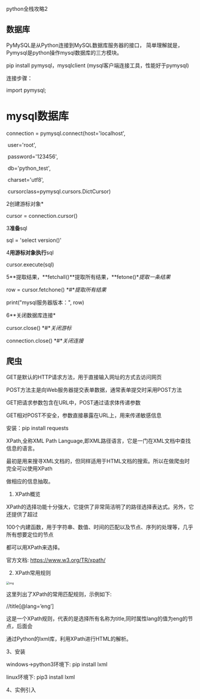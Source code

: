 python全栈攻略2

## 数据库

 PyMySQL是从Python连接到MySQL数据库服务器的接口， 简单理解就是，Pymysql是python操作mysql数据库的三方模块。

pip install pymysql，mysqlclient (mysql客户端连接工具，性能好于pymysql)

连接步骤：

import pymysql;

 

#  mysql数据库

connection = pymysql.connect(host='localhost',

​               user='root',

​               password='123456',

​               db='python_test',

​               charset='utf8',

​               cursorclass=pymysql.cursors.DictCursor)

2创建游标对象*

cursor = connection.cursor()

3**准备**sql

sql = 'select version()'

4**用游标对象执行**sql

cursor.execute(sql)

5**提取结果，**fetchall()**提取所有结果，**fetone()**提取一条结果*

row = cursor.fetchone() *#**提取所有结果*

print("mysql服务器版本：", row)

6**关闭数据库连接*

cursor.close()  *#**关闭游标*

connection.close()  *#**关闭连接*

 

 

## 爬虫

GET是默认的HTTP请求方法，用于直接输入网址的方式去访问网页

POST方法主是向Web服务器提交表单数据，通常表单提交时采用POST方法

GET把请求参数包含在URL中，POST通过请求体传递参数

GET相对POST不安全，参数直接暴露在URL上，用来传递敏感信息

安装：pip install requests

 

XPath,全称XML Path Language,即XML路径语言，它是一门在XML文档中查找信息的语言。

最初是用来搜寻XML文档的，但同样适用于HTML文档的搜索。所以在做爬虫时完全可以使用XPath 

做相应的信息抽取。

 

 

 

1. XPath概览

XPath的选择功能十分强大，它提供了非常简洁明了的路径选择表达式。另外，它还提供了超过

100个内建函数，用于字符串、数值、时间的匹配以及节点、序列的处理等，几乎所有想要定位的节点

都可以用XPath来选择。

官方文档: https://www.w3.org/TR/xpath/

 

 

2. XPath常用规则

<img src="E:\Project\Textbook\Python\assets\wps1-1682691000002-321.jpg" alt="img" style="zoom:50%;" /> 

 

这里列出了XPath的常用匹配规则，示例如下:

//title[@lang=’eng’]

这是一个XPath规则，代表的是选择所有名称为title,同时属性lang的值为eng的节点，后面会

通过Python的lxml库，利用XPath进行HTML的解析。

 

3、安装

windows->python3环境下: pip install lxml

linux环境下: pip3 install lxml

 

 

4、实例引入